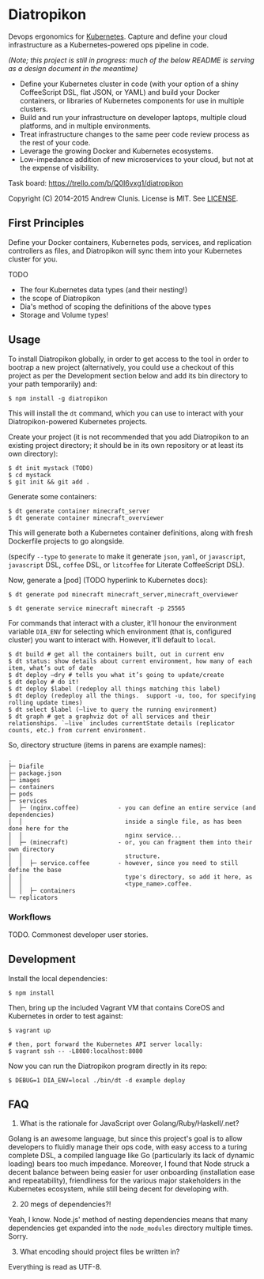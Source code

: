 # Diatropikon

Devops ergonomics for [Kubernetes](http://kubernetes.io).  Capture and
define your cloud infrastructure as a Kubernetes-powered ops pipeline
in code.

*(Note; this project is still in progress: much of the below README is
serving as a design document in the meantime)*

* Define your Kubernetes cluster in code (with your option of a shiny
  CoffeeScript DSL, flat JSON, or YAML) and build your Docker
  containers, or libraries of Kubernetes components for use in multiple
  clusters.
* Build and run your infrastructure on developer laptops, multiple
  cloud platforms, and in multiple environments.
* Treat infrastructure changes to the same peer code review process as the
  rest of your code.
* Leverage the growing Docker and Kubernetes ecosystems.
* Low-impedance addition of new microservices to your cloud, but not
  at the expense of visibility.


Task board: https://trello.com/b/Q0I6vxg1/diatropikon

Copyright (C) 2014-2015 Andrew Clunis.  License is MIT. See
[LICENSE](./LICENSE).

## First Principles

Define your Docker containers, Kubernetes pods, services, and
replication controllers as files, and Diatropikon will sync them into
your Kubernetes cluster for you.

TODO

* The four Kubernetes data types (and their nesting!)
* the scope of Diatropikon
* Dia's method of scoping the definitions of the above types
* Storage and Volume types!

## Usage


To install Diatropikon globally, in order to get access to the tool in
order to bootrap a new project (alternatively, you could use a
checkout of this project as per the Development section below and add
its bin directory to your path temporarily) and:

    $ npm install -g diatropikon

This will install the `dt` command, which you can use to interact with
your Diatropikon-powered Kubernetes projects.

Create your project (it is not recommended that you add Diatropikon to
an existing project directory; it should be in its own repository or
at least its own directory):

    $ dt init mystack (TODO)
    $ cd mystack
    $ git init && git add .

Generate some containers:
    
    $ dt generate container minecraft_server
    $ dt generate container minecraft_overviewer

This will generate both a Kubernetes container definitions, along with
fresh Dockerfile projects to go alongside.

(specify `--type` to `generate` to make it generate `json`, `yaml`, or
`javascript`, `javascript` DSL, `coffee` DSL, or `litcoffee` for
Literate CoffeeScript DSL).

Now, generate a [pod] (TODO hyperlink to Kubernetes docs):

    $ dt generate pod minecraft minecraft_server,minecraft_overviewer
    
    $ dt generate service minecraft minecraft -p 25565

For commands that interact with a cluster, it'll honour the
environment variable `DIA_ENV` for selecting which environment (that
is, configured cluster) you want to interact with.  However, it'll
default to `local`.

    $ dt build # get all the containers built, out in current env
    $ dt status: show details about current environment, how many of each item, what’s out of date
    $ dt deploy —dry # tells you what it’s going to update/create
    $ dt deploy # do it!
    $ dt deploy $label (redeploy all things matching this label)
    $ dt deploy (redeploy all the things.  support -u, too, for specifying rolling update times)
    $ dt select $label (—live to query the running environment)
    $ dt graph # get a graphviz dot of all services and their relationships. `—live` includes currentState details (replicator counts, etc.) from current environment.

So, directory structure (items in parens are example names):

```
.
├─ Diafile
├─ package.json
├─ images
├─ containers
├─ pods
├─ services
│  ├─ (nginx.coffee)           - you can define an entire service (and dependencies)
│  │                             inside a single file, as has been done here for the
│  │                             nginx service...
│  ├─ (minecraft)              - or, you can fragment them into their own directory
│  │                             structure.
│  │  ├─ service.coffee        - however, since you need to still define the base
│  │                             type's directory, so add it here, as
│  │                             <type_name>.coffee.
│  │  ├─ containers
└─ replicators
```

### Workflows

TODO.  Commonest developer user stories.

## Development

Install the local dependencies:

    $ npm install

Then, bring up the included Vagrant VM that contains CoreOS and
Kubernetes in order to test against:

    $ vagrant up

    # then, port forward the Kubernetes API server locally:
    $ vagrant ssh -- -L8080:localhost:8080

Now you can run the Diatropikon program directly in its repo:

    $ DEBUG=1 DIA_ENV=local ./bin/dt -d example deploy

## FAQ

1. What is the rationale for JavaScript over Golang/Ruby/Haskell/.net?

Golang is an awesome language, but since this project's goal is to
allow developers to fluidly manage their ops code, with easy access to
a turing complete DSL, a compiled language like Go (particularly its
lack of dynamic loading) bears too much impedance.  Moreover, I found
that Node struck a decent balance between being easier for user
onboarding (installation ease and repeatability), friendliness for the
various major stakeholders in the Kubernetes ecosystem, while still
being decent for developing with.

2. 20 megs of dependencies?!

Yeah, I know. Node.js' method of nesting dependencies means that many
dependencies get expanded into the `node_modules` directory multiple
times.  Sorry.

3. What encoding should project files be written in?

Everything is read as UTF-8.
